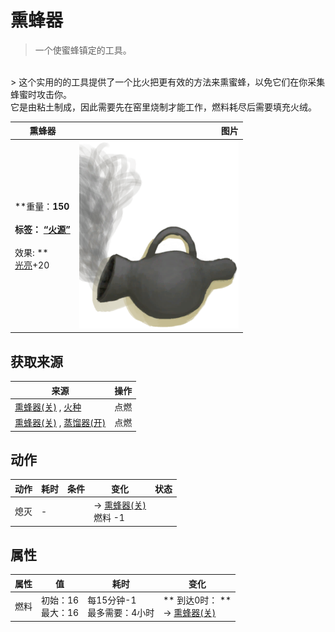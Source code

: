 # 熏蜂器  
> 一个使蜜蜂镇定的工具。  
<br>  
> 这个实用的的工具提供了一个比火把更有效的方法来熏蜜蜂，以免它们在你采集蜂蜜时攻击你。<br>它是由粘土制成，因此需要先在窑里烧制才能工作，燃料耗尽后需要填充火绒。  
  
  熏蜂器  |   图片   
 ----  |  ----:   
 **重量：**150<br><br>**标签：**	[“火源”](tag_FireSource.md)<br><br>** 效果: **<br>[光亮](Light.md)+20  |  <img decoding="async" src="Sprite/BeeSmokerOn.png" href="a.md" style="max-width:300px;max-height:300px;">   
  
## 获取来源  
来源  |  操作  
----  |  ----  
[熏蜂器(关)](BeeSmokerOff.md) , [火种](TinderLit.md)  |  点燃  
[熏蜂器(关)](BeeSmokerOff.md) , [蒸馏器(开)](AlembicOn.md)  |  点燃  
## 动作  
动作  |  耗时  |  条件  |  变化  |  状态  
----  |  ----  |  ----  |  ----  |  ----  
熄灭<br>  |  -  |    |  → [熏蜂器(关)](BeeSmokerOff.md)<br>燃料  -1  |    
## 属性   
属性  |  值  |  耗时  |  变化  
----  |  ----  |  ----  |  ----  
燃料  |  初始：16<br>最大：16  |  每15分钟-1<br>最多需要：4小时  |  ** 到达0时： **<br>→ [熏蜂器(关)](BeeSmokerOff.md)  

